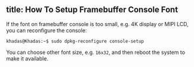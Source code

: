 title: How To Setup Framebuffer Console Font
---

If the font on framebuffer console is too small, e.g. 4K display or MIPI LCD, you can reconfigure the console:

```
khadas@Khadas:~$ sudo dpkg-reconfigure console-setup
```

You can choose other font size, e.g. `16x32`, and then reboot the system to make it available.

